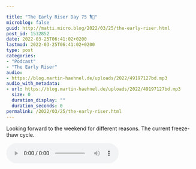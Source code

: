 ```yaml
---

title: "The Early Riser Day 75 🎙🌅"
microblog: false
guid: http://matti.micro.blog/2022/03/25/the-early-riser.html
post_id: 1532852
date: 2022-03-25T06:41:02+0200
lastmod: 2022-03-25T06:41:02+0200
type: post
categories:
- "Podcast"
- "The Early Riser"
audio:
- https://blog.martin-haehnel.de/uploads/2022/49197127bd.mp3
audio_with_metadata:
- url: https://blog.martin-haehnel.de/uploads/2022/49197127bd.mp3
  size: 0
  duration_display: ""
  duration_seconds: 0
permalink: /2022/03/25/the-early-riser.html
---
```

Looking forward to the weekend for different reasons. The current freeze-thaw cycle.

<audio controls="controls" src="https://blog.martin-haehnel.de/uploads/2022/49197127bd.mp3" preload="metadata" />
